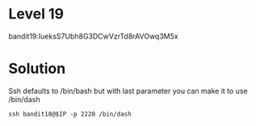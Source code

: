 # Level 19

bandit19:IueksS7Ubh8G3DCwVzrTd8rAVOwq3M5x

# Solution

Ssh defaults to /bin/bash but with last parameter you can make it to use /bin/dash

`ssh bandit18@$IP -p 2220 /bin/dash`